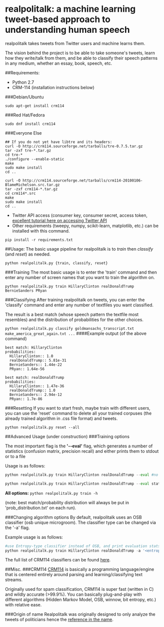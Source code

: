 # realpolitalk: a machine learning tweet-based approach to understanding human speech 
realpolitalk takes tweets from Twitter users and machine learns them. 

The vision behind the project is to be able to take someone's tweets, learn how they write/talk from them, and be able to classify their speech patterns in any medium, whether an essay, book, speech, etc.

##Requirements:
- Python 2.7 
- CRM-114 (installation instructions below)

###Debian/Ubuntu

`sudo apt-get install crm114`

###Red Hat/Fedora

`sudo dnf install crm114`

###Everyone Else

```
## If you do not yet have libtre and its headers:
curl -O http://crm114.sourceforge.net/tarballs/tre-0.7.5.tar.gz
tar -zxf tre-*.tar.gz
cd tre-*
./configure --enable-static
make
sudo make install
cd ..

curl -O http://crm114.sourceforge.net/tarballs/crm114-20100106-BlameMichelson.src.tar.gz
tar -zxf crm114-*.tar.gz
cd crm114*.src
make
sudo make install
cd ..
```

- Twitter API access (consumer key, consumer secret, access token, [excellent tutorial here on accessing Twitter API](http://pythoncentral.io/introduction-to-tweepy-twitter-for-python/)
- Other requirements (tweepy, numpy, scikit-learn, matplotlib, etc.) can be installed with this command.

`pip install -r requirements.txt`

##Usage:
The basic usage pipeline for realpolitalk is to _train_ then _classify_ (and _reset_) as needed.

`python realpolitalk.py {train, classify, reset}`

###Training
The most basic usage is to enter the 'train' command and then enter any number of screen names that you want to train the algorithm on.

`python realpolitalk.py train HillaryClinton realDonaldTrump BernieSanders PRyan`

###Classifying 
After training realpolitalk on tweets, you can enter the 'classify' command and enter any number of textfiles you want classified. 

The result is a best match (whose speech pattern the textfile most resembles) and the distribution of probabilities for the other choices.

`python realpolitalk.py classify goldmansachs_transcript.txt make_america_great_again.txt ...`
####Example output (of the above command)

```
best match: HillaryClinton
probabilities:
  HillaryClinton:: 1.0
  realDonaldTrump:: 5.81e-31
  BernieSanders:: 1.44e-22
  PRyan:: 1.64e-56

best match: realDonaldTrump
probabilities:
  HillaryClinton:: 1.47e-36
  realDonaldTrump:: 1.0
  BernieSanders:: 2.94e-12
  PRyan:: 1.7e-86
```

###Resetting
If you want to start fresh, maybe train with different users, you can use the 'reset' command to delete all your trained corpuses (the already trained algorithm in .css file format) and tweets.

`python realpolitalk.py reset --all`

##Advanced Usage (under construction)
###Training options 

The most important flag is the **'--eval'** flag, which generates a number of statistics (confusion matrix, precision recall) and either prints them to stdout or to a file 

Usage is as follows:

```python
python realpolitalk.py train HillaryClinton realDonaldTrump --eval #no arguments to print to stdout

python realpolitalk.py train HillaryClinton realDonaldTrump --eval statistics.txt #file_to_write_stats_to.txt
```

__All options:__
`python realpolitalk.py train -h`

(note: best match/probability distribution will always be put in 'prob_distribution.txt' on each run). 


###Changing algorithm options
By default, realpolitalk uses an OSB classifier (osb unique microgroom). The classifier type can be changed via the '-a' flag.

Example usage is as follows:
```python
#use Entropy-type classifier instead of OSB, and print evaluation stats to std out
python realpolitalk.py train HillaryClinton realDonaldTrump -a '<entropy unique crosslink>' --eval`
```

The full list of CRM114 classifiers can be found [here](http://i.imgur.com/okAhS8l.png).






##Misc.
###CRM114
[CRM114](crm114.sourceforge.net) is basically a programming language/engine that is centered entirely around parsing and learning/classifying text streams. 

Originally used for spam classification, CRM114 is super fast (written in C) and wildly accurate (>99.9%). You can basically plug-and-play with different algorithms (Hidden Markov Model, OSB, winnow, bit entropy, etc.) with relative ease.


###Origin of name
Realpolitalk was originally designed to only analyze the tweets of politicians hence the [reference in the name](https://en.wikipedia.org/wiki/Realpolitik).

